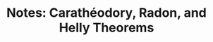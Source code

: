 ---
tags: [math]
format: pdf
title: "Notes: Carathéodory, Radon, and Helly Theorems"

published: true
datePublished: 2017-06-21

url: /notes/caratheodory-radon-helly_jun17.pdf
priority: low
summary:  TODO
---
